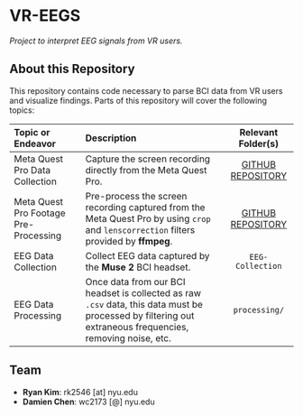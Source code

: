 # VR-EEGS

_Project to interpret EEG signals from VR users._

## About this Repository

This repository contains code necessary to parse BCI data from VR users and visualize findings. Parts of this repository will cover the following topics:

|Topic or Endeavor|Description|Relevant Folder(s)|
|:--|:--|:-:|
|Meta Quest Pro Data Collection|Capture the screen recording directly from the Meta Quest Pro.|[GITHUB REPOSITORY](https://github.com/SimpleDevs-AR-VR/Meta-Quest-Pro-SCRCPY.git)|
|Meta Quest Pro Footage Pre-Processing|Pre-process the screen recording captured from the Meta Quest Pro by using `crop` and `lenscorrection` filters provided by **ffmpeg**.|[GITHUB REPOSITORY](https://github.com/SimpleDevs-AR-VR/Meta-Quest-Pro-LensCorrection.git)|
|EEG Data Collection|Collect EEG data captured by the **Muse 2** BCI headset.|`EEG-Collection`|
|EEG Data Processing|Once data from our BCI headset is collected as raw `.csv` data, this data must be processed by filtering out extraneous frequencies, removing noise, etc.|`processing/`|

## Team

* **Ryan Kim**: rk2546 [at] nyu.edu
* **Damien Chen**: wc2173 [@] nyu.edu